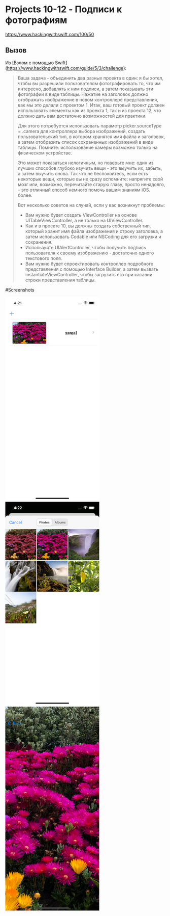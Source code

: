 # Projects 10-12 - Подписи к фотографиям

https://www.hackingwithswift.com/100/50

## Вызов

Из [Взлом с помощью Swift] (https://www.hackingwithswift.com/guide/5/3/challenge):
> Ваша задача - объединить два разных проекта в один: я бы хотел, чтобы вы разрешили пользователям фотографировать то, что им интересно, добавлять к ним подписи, а затем показывать эти фотографии в виде таблицы. Нажатие на заголовок должно отображать изображение в новом контроллере представления, как мы это делали с проектом 1. Итак, ваш готовый проект должен использовать элементы как из проекта 1, так и из проекта 12, что должно дать вам достаточно возможностей для практики.
>
> Для этого потребуется использовать параметр picker.sourceType = .camera для контроллера выбора изображений, создать пользовательский тип, в котором хранятся имя файла и заголовок, а затем отобразить список сохраненных изображений в виде таблицы. Помните: использование камеры возможно только на физическом устройстве.
>
> Это может показаться нелогичным, но поверьте мне: один из лучших способов глубоко изучить вещи - это выучить их, забыть, а затем выучить снова. Так что не беспокойтесь, если есть некоторые вещи, которые вы не сразу вспомните: напрягите свой мозг или, возможно, перечитайте старую главу, просто ненадолго, - это отличный способ немного помочь вашим знаниям iOS. более.
>
> Вот несколько советов на случай, если у вас возникнут проблемы:
>
> - Вам нужно будет создать ViewController на основе UITableViewController, а не только на UIViewController.
> - Как и в проекте 10, вы должны создать собственный тип, который хранит имя файла изображения и строку заголовка, а затем использовать Codable или NSCoding для его загрузки и сохранения.
> - Используйте UIAlertController, чтобы получить подпись пользователя к своему изображению - достаточно одного текстового поля.
> - Вам нужно будет спроектировать контроллер подробного представления с помощью Interface Builder, а затем вызвать instantiateViewController, чтобы загрузить его при касании строки представления таблицы.

#Screenshots

![screenshot1](screen01.png)
![screenshot2](screen02.png)
![screenshot3](screen03.png)

